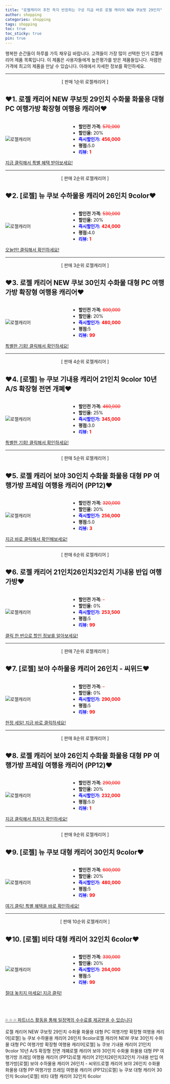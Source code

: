```yaml
---
title: "로젤캐리어 추천 즉각 반응하는 구성 지금 바로 로젤 캐리어 NEW 쿠보핏 29인치"
author: shopping
categories: shopping
tags: shopping
toc: true
toc_sticky: true
pin: true
---
```

행복한 순간들이 하루를 가득 채우길 바랍니다. 고객들이 가장 많이 선택한 인기 로젤캐리어 제품 목록입니다. 이 제품은 사용자들에게 높은평가를 받은 제품들입니다. 저렴한 가격에 최고의 제품을 만날 수 있습니다. 아래에서 자세한 정보를 확인하세요.

---
<p class="toplist" style="margin: 0 auto; display: block; width: fit-content;">[ 판매 1순위 로젤캐리어 ]</p>

<h2><strong>❤️1. 로젤 캐리어 NEW 쿠보핏 29인치 수화물 화물용 대형 PC 여행가방 확장형 여행용 캐리어❤️</strong></h2>

<div style="display: flex; align-items: center;">
    <div style="flex: 0.4;">
        <img src="https://thumbnail8.coupangcdn.com/thumbnails/remote/230x230ex/image/vendor_inventory/303c/dcb3bd77ec374e5503a0b4228fc794b63ed28efa151c26ce3f662628d4ec.jpg" alt="로젤캐리어" style="max-width: 100%;">
    </div>
    <div style="flex: 0.6; margin-left: 10px;">
        <ul>
            <li><strong>할인전 가격:</strong> <del style="color: red;">570,000</del></li>
            <li><strong>할인율:</strong> 20%</li>
            <li><span style='color:blue'><strong>즉시할인가:</strong></span> <span style='color:red'><strong>456,000</strong></span></li>
            <li><strong>평점:</strong>5.0</li>
            <li><span style='color:blue'><strong>리뷰:</strong></span> <span style='color:red'><strong>1</strong></span></li>
        </ul>
    </div>
</div>
<div class="center">
    <a href="https://selin100587001.github.io?lptag=AF9450613&subid=githubio&pageKey=7892994313&traceid=V0-153&itemId=21613879564&vendorItemId=88664993659" class="myButton">
        지금 클릭해서 특별 혜택 받아보세요!
    </a>
</div>


---
<p class="toplist" style="margin: 0 auto; display: block; width: fit-content;">[ 판매 2순위 로젤캐리어 ]</p>

<h2><strong>❤️2. [로젤] 뉴 쿠보 수하물용 캐리어 26인치 9color❤️</strong></h2>

<div style="display: flex; align-items: center;">
    <div style="flex: 0.4;">
        <img src="https://thumbnail7.coupangcdn.com/thumbnails/remote/230x230ex/image/vendor_inventory/10f5/5fa27923c0fa7f9c9163b564ecfc378fed1a1403e6761043f01d6649750c.jpg" alt="로젤캐리어" style="max-width: 100%;">
    </div>
    <div style="flex: 0.6; margin-left: 10px;">
        <ul>
            <li><strong>할인전 가격:</strong> <del style="color: red;">530,000</del></li>
            <li><strong>할인율:</strong> 20%</li>
            <li><span style='color:blue'><strong>즉시할인가:</strong></span> <span style='color:red'><strong>424,000</strong></span></li>
            <li><strong>평점:</strong>4.0</li>
            <li><span style='color:blue'><strong>리뷰:</strong></span> <span style='color:red'><strong>1</strong></span></li>
        </ul>
    </div>
</div>
<div class="center">
    <a href="https://selin100587001.github.io?lptag=AF9450613&subid=githubio&pageKey=8085141475&traceid=V0-153&itemId=22814134202&vendorItemId=89848983326" class="myButton">
        오늘만! 클릭해서 확인하세요!
    </a>
</div>


---
<p class="toplist" style="margin: 0 auto; display: block; width: fit-content;">[ 판매 3순위 로젤캐리어 ]</p>

<h2><strong>❤️3. 로젤 캐리어 NEW 쿠보 30인치 수화물 대형 PC 여행가방 확장형 여행용 캐리어❤️</strong></h2>

<div style="display: flex; align-items: center;">
    <div style="flex: 0.4;">
        <img src="https://thumbnail10.coupangcdn.com/thumbnails/remote/230x230ex/image/vendor_inventory/e19e/54ddbe7208669641357b4efef9d7fc19f9de1951fac6fc37686e5550055e.jpg" alt="로젤캐리어" style="max-width: 100%;">
    </div>
    <div style="flex: 0.6; margin-left: 10px;">
        <ul>
            <li><strong>할인전 가격:</strong> <del style="color: red;">600,000</del></li>
            <li><strong>할인율:</strong> 20%</li>
            <li><span style='color:blue'><strong>즉시할인가:</strong></span> <span style='color:red'><strong>480,000</strong></span></li>
            <li><strong>평점:</strong>5</li>
            <li><span style='color:blue'><strong>리뷰:</strong></span> <span style='color:red'><strong>99</strong></span></li>
        </ul>
    </div>
</div>
<div class="center">
    <a href="https://selin100587001.github.io?lptag=AF9450613&subid=githubio&pageKey=7941605855&traceid=V0-153&itemId=21875342215&vendorItemId=88923467218" class="myButton">
        특별한 기회! 클릭해서 확인하세요!
    </a>
</div>


---
<p class="toplist" style="margin: 0 auto; display: block; width: fit-content;">[ 판매 4순위 로젤캐리어 ]</p>

<h2><strong>❤️4. [로젤] 뉴 쿠보 기내용 캐리어 21인치 9color 10년 A/S 확장형 전면 개폐❤️</strong></h2>

<div style="display: flex; align-items: center;">
    <div style="flex: 0.4;">
        <img src="https://thumbnail8.coupangcdn.com/thumbnails/remote/230x230ex/image/vendor_inventory/10c6/8c56612abfb583d6464a5c7b5671e7dc1b8e724e4fcd76edbda6b13bd161.jpg" alt="로젤캐리어" style="max-width: 100%;">
    </div>
    <div style="flex: 0.6; margin-left: 10px;">
        <ul>
            <li><strong>할인전 가격:</strong> <del style="color: red;">460,000</del></li>
            <li><strong>할인율:</strong> 25%</li>
            <li><span style='color:blue'><strong>즉시할인가:</strong></span> <span style='color:red'><strong>345,000</strong></span></li>
            <li><strong>평점:</strong>3.0</li>
            <li><span style='color:blue'><strong>리뷰:</strong></span> <span style='color:red'><strong>1</strong></span></li>
        </ul>
    </div>
</div>
<div class="center">
    <a href="https://selin100587001.github.io?lptag=AF9450613&subid=githubio&pageKey=8085141404&traceid=V0-153&itemId=22814133879&vendorItemId=89848982970" class="myButton">
        특별한 기회! 클릭해서 확인하세요!
    </a>
</div>


---
<p class="toplist" style="margin: 0 auto; display: block; width: fit-content;">[ 판매 5순위 로젤캐리어 ]</p>

<h2><strong>❤️5. 로젤 캐리어 보야 30인치 수화물 화물용 대형 PP 여행가방 프레임 여행용 캐리어 (PP12)❤️</strong></h2>

<div style="display: flex; align-items: center;">
    <div style="flex: 0.4;">
        <img src="https://thumbnail8.coupangcdn.com/thumbnails/remote/230x230ex/image/vendor_inventory/f49d/502d31f13773a7d036d5ae2e83435e585b871212c2be2199923582eae122.jpg" alt="로젤캐리어" style="max-width: 100%;">
    </div>
    <div style="flex: 0.6; margin-left: 10px;">
        <ul>
            <li><strong>할인전 가격:</strong> <del style="color: red;">320,000</del></li>
            <li><strong>할인율:</strong> 20%</li>
            <li><span style='color:blue'><strong>즉시할인가:</strong></span> <span style='color:red'><strong>256,000</strong></span></li>
            <li><strong>평점:</strong>5.0</li>
            <li><span style='color:blue'><strong>리뷰:</strong></span> <span style='color:red'><strong>3</strong></span></li>
        </ul>
    </div>
</div>
<div class="center">
    <a href="https://selin100587001.github.io?lptag=AF9450613&subid=githubio&pageKey=7748740075&traceid=V0-153&itemId=20866249946&vendorItemId=87933601759" class="myButton">
        지금 바로 클릭해서 확인해보세요!
    </a>
</div>


---
<p class="toplist" style="margin: 0 auto; display: block; width: fit-content;">[ 판매 6순위 로젤캐리어 ]</p>

<h2><strong>❤️6. 로젤 캐리어 21인치26인치32인치 기내용 반입 여행가방❤️</strong></h2>

<div style="display: flex; align-items: center;">
    <div style="flex: 0.4;">
        <img src="https://thumbnail6.coupangcdn.com/thumbnails/remote/230x230ex/image/vendor_inventory/0b93/29af59b8c33ec915b02503817ea5483f3a32580deadd066068be88413eb3.png" alt="로젤캐리어" style="max-width: 100%;">
    </div>
    <div style="flex: 0.6; margin-left: 10px;">
        <ul>
            <li><strong>할인전 가격:</strong> <del style="color: red;">-</del></li>
            <li><strong>할인율:</strong> 0%</li>
            <li><span style='color:blue'><strong>즉시할인가:</strong></span> <span style='color:red'><strong>253,500</strong></span></li>
            <li><strong>평점:</strong>5</li>
            <li><span style='color:blue'><strong>리뷰:</strong></span> <span style='color:red'><strong>99</strong></span></li>
        </ul>
    </div>
</div>
<div class="center">
    <a href="https://selin100587001.github.io?lptag=AF9450613&subid=githubio&pageKey=7719722114&traceid=V0-153&itemId=20714956197&vendorItemId=87785883617" class="myButton">
        클릭 한 번으로 할인 정보를 알아보세요!
    </a>
</div>


---
<p class="toplist" style="margin: 0 auto; display: block; width: fit-content;">[ 판매 7순위 로젤캐리어 ]</p>

<h2><strong>❤️7. [로젤] 보야 수하물용 캐리어 26인치 - 씨위드❤️</strong></h2>

<div style="display: flex; align-items: center;">
    <div style="flex: 0.4;">
        <img src="https://thumbnail10.coupangcdn.com/thumbnails/remote/230x230ex/image/vendor_inventory/0390/c8e9f0407e3618bc77ea52104fdc225e05530b4bb2ef8098507b462cac9d.jpg" alt="로젤캐리어" style="max-width: 100%;">
    </div>
    <div style="flex: 0.6; margin-left: 10px;">
        <ul>
            <li><strong>할인전 가격:</strong> <del style="color: red;">-</del></li>
            <li><strong>할인율:</strong> 0%</li>
            <li><span style='color:blue'><strong>즉시할인가:</strong></span> <span style='color:red'><strong>290,000</strong></span></li>
            <li><strong>평점:</strong>5</li>
            <li><span style='color:blue'><strong>리뷰:</strong></span> <span style='color:red'><strong>99</strong></span></li>
        </ul>
    </div>
</div>
<div class="center">
    <a href="https://selin100587001.github.io?lptag=AF9450613&subid=githubio&pageKey=8103583643&traceid=V0-153&itemId=22930929394&vendorItemId=89965299485" class="myButton">
        한정 세일! 지금 바로 클릭하세요!
    </a>
</div>


---
<p class="toplist" style="margin: 0 auto; display: block; width: fit-content;">[ 판매 8순위 로젤캐리어 ]</p>

<h2><strong>❤️8. 로젤 캐리어 보야 26인치 수화물 화물용 대형 PP 여행가방 프레임 여행용 캐리어 (PP12)❤️</strong></h2>

<div style="display: flex; align-items: center;">
    <div style="flex: 0.4;">
        <img src="https://thumbnail10.coupangcdn.com/thumbnails/remote/230x230ex/image/vendor_inventory/b648/04c137202ba84909afa4b5d3c708b459088713fe3e56b88cdc9bdee7e85c.jpg" alt="로젤캐리어" style="max-width: 100%;">
    </div>
    <div style="flex: 0.6; margin-left: 10px;">
        <ul>
            <li><strong>할인전 가격:</strong> <del style="color: red;">290,000</del></li>
            <li><strong>할인율:</strong> 20%</li>
            <li><span style='color:blue'><strong>즉시할인가:</strong></span> <span style='color:red'><strong>232,000</strong></span></li>
            <li><strong>평점:</strong>5.0</li>
            <li><span style='color:blue'><strong>리뷰:</strong></span> <span style='color:red'><strong>1</strong></span></li>
        </ul>
    </div>
</div>
<div class="center">
    <a href="https://selin100587001.github.io?lptag=AF9450613&subid=githubio&pageKey=7748728376&traceid=V0-153&itemId=20866199711&vendorItemId=87933552281" class="myButton">
        지금 클릭해서 최저가 확인하세요!
    </a>
</div>


---
<p class="toplist" style="margin: 0 auto; display: block; width: fit-content;">[ 판매 9순위 로젤캐리어 ]</p>

<h2><strong>❤️9. [로젤] 뉴 쿠보 대형 캐리어 30인치 9color❤️</strong></h2>

<div style="display: flex; align-items: center;">
    <div style="flex: 0.4;">
        <img src="https://thumbnail6.coupangcdn.com/thumbnails/remote/230x230ex/image/vendor_inventory/fb85/90a5773ebb1092e393025866aae5ea5d6a9c6656aca930ccb563b0c210d3.jpg" alt="로젤캐리어" style="max-width: 100%;">
    </div>
    <div style="flex: 0.6; margin-left: 10px;">
        <ul>
            <li><strong>할인전 가격:</strong> <del style="color: red;">600,000</del></li>
            <li><strong>할인율:</strong> 20%</li>
            <li><span style='color:blue'><strong>즉시할인가:</strong></span> <span style='color:red'><strong>480,000</strong></span></li>
            <li><strong>평점:</strong>5</li>
            <li><span style='color:blue'><strong>리뷰:</strong></span> <span style='color:red'><strong>99</strong></span></li>
        </ul>
    </div>
</div>
<div class="center">
    <a href="https://selin100587001.github.io?lptag=AF9450613&subid=githubio&pageKey=8085141663&traceid=V0-153&itemId=22814135057&vendorItemId=89848984142" class="myButton">
        여기 클릭! 특별 혜택을 바로 확인하세요!
    </a>
</div>


---
<p class="toplist" style="margin: 0 auto; display: block; width: fit-content;">[ 판매 10순위 로젤캐리어 ]</p>

<h2><strong>❤️10. [로젤] 비타 대형 캐리어 32인치 6color❤️</strong></h2>

<div style="display: flex; align-items: center;">
    <div style="flex: 0.4;">
        <img src="https://thumbnail9.coupangcdn.com/thumbnails/remote/230x230ex/image/vendor_inventory/4ddb/018d294fd5f8039ffb5328765ede4a163d5567685ccde4e0e3eb8ebdd2d7.jpg" alt="로젤캐리어" style="max-width: 100%;">
    </div>
    <div style="flex: 0.6; margin-left: 10px;">
        <ul>
            <li><strong>할인전 가격:</strong> <del style="color: red;">330,000</del></li>
            <li><strong>할인율:</strong> 20%</li>
            <li><span style='color:blue'><strong>즉시할인가:</strong></span> <span style='color:red'><strong>264,000</strong></span></li>
            <li><strong>평점:</strong>5</li>
            <li><span style='color:blue'><strong>리뷰:</strong></span> <span style='color:red'><strong>99</strong></span></li>
        </ul>
    </div>
</div>
<div class="center">
    <a href="https://selin100587001.github.io?lptag=AF9450613&subid=githubio&pageKey=8165616748&traceid=V0-153&itemId=23299575890&vendorItemId=90331683647" class="myButton">
        절대 놓치지 마세요! 지금 클릭!
    </a>
</div>

<br><br><br>[💦 💦 💦 파트너스 활동을 통해 일정액의 수수료를 제공받을 수 있습니다](https://link.coupang.com/a/bcpT2c)<br><br>로젤 캐리어 NEW 쿠보핏 29인치 수화물 화물용 대형 PC 여행가방 확장형 여행용 캐리어[로젤] 뉴 쿠보 수하물용 캐리어 26인치 9color로젤 캐리어 NEW 쿠보 30인치 수화물 대형 PC 여행가방 확장형 여행용 캐리어[로젤] 뉴 쿠보 기내용 캐리어 21인치 9color 10년 A/S 확장형 전면 개폐로젤 캐리어 보야 30인치 수화물 화물용 대형 PP 여행가방 프레임 여행용 캐리어 (PP12)로젤 캐리어 21인치26인치32인치 기내용 반입 여행가방[로젤] 보야 수하물용 캐리어 26인치 - 씨위드로젤 캐리어 보야 26인치 수화물 화물용 대형 PP 여행가방 프레임 여행용 캐리어 (PP12)[로젤] 뉴 쿠보 대형 캐리어 30인치 9color[로젤] 비타 대형 캐리어 32인치 6color